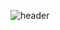 ![header](https://capsule-render.vercel.app/api?type=wave&color=auto&height=300&section=header&text=%20render&fontSize=90)
